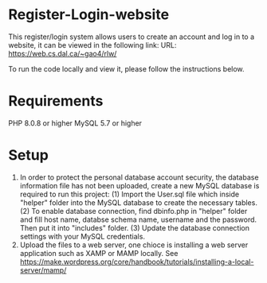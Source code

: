 # Register-Login-website

This register/login system allows users to create an account and log in to a website, it can be viewed in the following link:
URL: https://web.cs.dal.ca/~gao4/rlw/

To run the code locally and view it, please follow the instructions below.

# Requirements
PHP 8.0.8 or higher
MySQL 5.7 or higher

# Setup
1. In order to protect the personal database account security, the database information file has not been uploaded, create a new MySQL database is required to run this project:
   (1) Import the User.sql file which inside "helper" folder into the MySQL database to create the necessary tables.
   (2) To enable database connection, find dbinfo.php in "helper" folder and fill host name, databse schema name, username and the password. Then put it into "includes" folder.
   (3) Update the database connection settings with your MySQL credentials.
2. Upload the files to a web server, one chioce is installing a web server application such as XAMP or MAMP locally. See https://make.wordpress.org/core/handbook/tutorials/installing-a-local-server/mamp/

